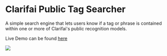 # Clarifai Public Tag Searcher

A simple search engine that lets users know if a tag or phrase is contained within one or more of Clarifai's public recognition models. 

Live Demo can be found [here](https://jared-hack-projects.s3.us-east-2.amazonaws.com/clarifai-tag-searcher/index.html)

<img src="https://jared-hack-projects.s3.us-east-2.amazonaws.com/clarifai-tag-searcher/screenshots/main-screen.png"/>
